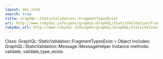 ```yaml
---
layout: doc_stub
search: true
title: GraphQL::StaticValidation::FragmentTypesExist
url: http://www.rubydoc.info/gems/graphql/GraphQL/StaticValidation/FragmentTypesExist
rubydoc_url: http://www.rubydoc.info/gems/graphql/GraphQL/StaticValidation/FragmentTypesExist
---
```


Class: GraphQL::StaticValidation::FragmentTypesExist < Object
Includes:
GraphQL::StaticValidation::Message::MessageHelper
Instance methods:
validate, validate_type_exists

